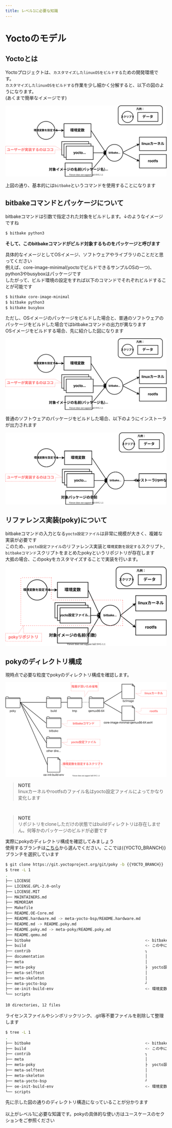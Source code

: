 ```yaml
---
title: レベル1に必要な知識
---
```


# Yoctoのモデル

## Yoctoとは
Yoctoプロジェクトは、`カスタマイズしたlinuxOSをビルドする`ための開発環境です。  
`カスタマイズしたlinuxOSをビルドする`作業を少し細かく分解すると、以下の図のようになります。   
(あくまで簡単なイメージです)  

![](images/os-build.drawio.svg)  

上図の通り、基本的には`bitbake`というコマンドを使用することになります  

## bitbakeコマンドとパッケージについて
bitbakeコマンドは引数で指定された対象をビルドします。↓のようなイメージですね   

```bash
$ bitbake python3
```

**そして、このbitbakeコマンドがビルド対象するものをパッケージと呼びます**  

具体的なイメージとしてOSイメージ、ソフトウェアやライブラリのことだと思ってください  
例えば、core-image-minimal(yoctoでビルドできるサンプルOSの一つ)、python3やbusyboxはパッケージです  
したがって、ビルド環境の設定をすれば以下のコマンドでそれぞれビルドすることが可能です  

```bash
$ bitbake core-image-minimal
$ bitbake python3
$ bitbake busybox
```

ただし、OSイメージのパッケージをビルドした場合と、普通のソフトウェアのパッケージをビルドした場合ではbitbakeコマンドの出力が異なります  
OSイメージをビルドする場合、先に紹介した図になります  

![](images/os-build.drawio.svg)  

普通のソフトウェアのパッケージをビルドした場合、以下のようにインストーラが出力されます  

![](images/package-build.drawio.svg)  

<!--

## パッケージ間のビルド時の依存関係について

あるパッケージAをビルドする際、別のパッケージBのビルドが必要になることがあります  
例えば、以下のようなケースです

* パッケージAのビルドそのものにツールとして必要(cmakeなど)
* パッケージAのビルド(というより、コンパイル)がパッケージBのライブラリやヘッダファイルを参照している

こういった場合、`bitbake パッケージA`としてパッケージAのビルドを実行すると、自動的にパッケージBのビルドも実行されます  
このような依存関係は再帰的にどこまでも続くので、以下のような依存関係のツリーが存在することになります  


> **NOTE**  
> この図はDFDではありません。矢印はある処理が別の処理をキックする様を表現しています  

![](images/build-tree.drawio.svg)

-->


## リファレンス実装(poky)について
bitbakeコマンドの入力となる`yocto設定ファイル`は非常に規模が大きく、複雑な実装が必要です　  
このため、`yocto設定ファイル`のリファレンス実装と`環境変数を設定する`スクリプト, `bitbakeコマンド`スクリプトをまとめたpokyというリポジトリが存在します  
大抵の場合、このpokyをカスタマイズすることで実装を行います。   

![](images/inout_poky.drawio.svg)  

## pokyのディレクトリ構成
現時点で必要な粒度でpokyのディレクトリ構成を確認します。  

![](images/poky_directory.drawio.svg)

> **NOTE**  
> linuxカーネルやrootfsのファイル名はyocto設定ファイルによってかなり変化します  

</br>

> **NOTE**  
> リポジトリをcloneしただけの状態ではbuildディレクトリは存在しません。何等かのパッケージのビルドが必要です  

実際にpokyのディレクトリ構成を確認してみましょう  
使用するブランチは[こちら](https://wiki.yoctoproject.org/wiki/Releases)から選んでください。ここでは{{YOCTO_BRANCH}}ブランチを選択しています  

```bash
$ git clone https://git.yoctoproject.org/git/poky -b {{YOCTO_BRANCH}}
$ tree -L 1
.
├── LICENSE
├── LICENSE.GPL-2.0-only
├── LICENSE.MIT
├── MAINTAINERS.md
├── MEMORIAM
├── Makefile
├── README.OE-Core.md
├── README.hardware.md -> meta-yocto-bsp/README.hardware.md
├── README.md -> README.poky.md
├── README.poky.md -> meta-poky/README.poky.md
├── README.qemu.md
├── bitbake                                                  <- bitbakeコマンド(を提供しているディレクトリ)
├── build                                                    <- この中にlinuxカーネルとrootfsがある
├── contrib                                                  ┐
├── documentation                                            │
├── meta                                                     │
├── meta-poky                                                ├  yocto設定ファイル
├── meta-selftest                                            │
├── meta-skeleton                                            │
├── meta-yocto-bsp                                           ┘
├── oe-init-build-env                                        <- 環境変数を設定するスクリプト
└── scripts

10 directories, 12 files
```

ライセンスファイルやシンボリックリンク、.git等不要ファイルを削除して整理します  

```bash
$ tree -L 1
.
├── bitbake                                                  <- bitbakeコマンド(を提供しているディレクトリ)
├── build                                                    <- この中にlinuxカーネルとrootfsがある
├── contrib                                                  ┐
├── meta                                                     │
├── meta-poky                                                ├  yocto設定ファイル
├── meta-selftest                                            │
├── meta-skeleton                                            │
├── meta-yocto-bsp                                           ┘
├── oe-init-build-env                                        <- 環境変数を設定するスクリプト
└── scripts
```

先に示した図の通りのディレクトリ構造になっていることが分かります  
</br>
以上がレベル1に必要な知識です。pokyの具体的な使い方はユースケースのセクションをご参照ください  
